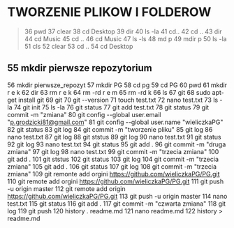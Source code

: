 TWORZENIE PLIKOW I FOLDEROW
============================

>
>  36  pwd
   37  clear
   38  cd Desktop
   39  dir
   40  ls -la
   41  cd..
   42  cd ..
   43  dir
   44  cd Music
   45  cd ..
   46  cd Music
>   47  ls -ls
>   48  md p
>   49  mdir p
   50  ls -la
   51  cls
   52  clear
   53  cd ..
   54  cd Desktop

   55  mkdir pierwsze repozytorium
--------------------------------------

   56  mkdir pierwsze_repozyt
   57  mkdir PG
   58  cd pg
   59  cd PG
   60  pwd
   61  mkdir r e k
   62  dir
   63  rm r e k
   64  rm -rd r e m
   65  rm -rd k
   66  ls
   67  git
   68  sudo apt-get install git
   69  git
   70  git --version
   71  touch test.txt
   72  nano test.txt
   73  ls -la
   74  git init
   75  ls -la
   76  git status
   77  git add test.txt
   78  git status
   79  git commit -m "zmiana"
   80  git config --global user.email "p.grodzicki81@gmail.com"
   81  git config --global user.name "wieliczkaPG"
   82  git status
   83  git log
   84  git commit -m "tworzenie pliku"
   85  git log
   86  nano test.txt
   87  git log
   88  git ststus
   89  git log
   90  nano test.txt
   91  git status
   92  git log
   93  nano test.txt
   94  git status
   95  git add .
   96  git commit -m "druga zmiana"
   97  git log
   98  nano test.txt
   99  git commit -m "trzecia zmiana"
  100  git add .
  101  git ststus
  102  git status
  103  git log
  104  git commit -m "trzecia zmiana"
  105  git add .
  106  git status
  107  git log
  108  git commit -m "trzecia zmiana"
  109  git remonte add orgini https://github.com/wieliczkaPG/PG.git
  110  git remote add orgini https://github.com/wieliczkaPG/PG.git
  111  git push -u origin master
  112  git remote add origin https://github.com/wieliczkaPG/PG.git
  113  git push -u origin master
  114  nano test.txt
  115  git status
  116  git add .
  117  git commit -m "czwarta zmiana"
  118  git log
  119  git push
  120  history . readme.md
  121  nano readme.md
  122  history > readme.md
